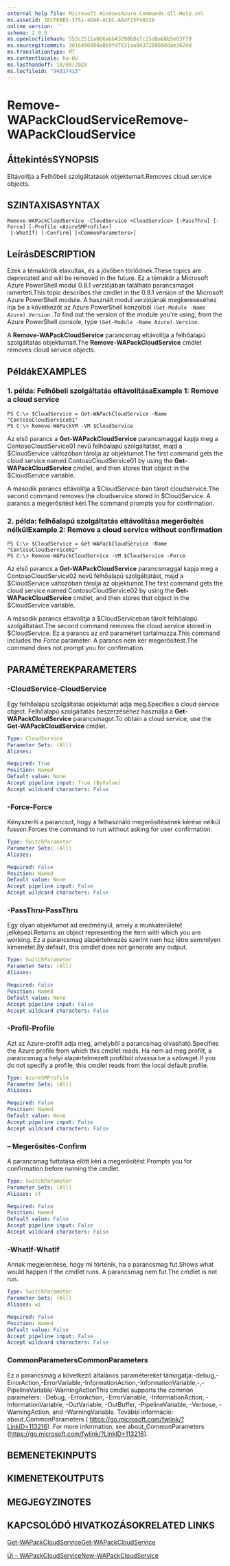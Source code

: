 ```yaml
---
external help file: Microsoft.WindowsAzure.Commands.dll-Help.xml
ms.assetid: 1ECF6BB5-3751-4DA0-AC6C-A64F15F46D26
online version: ''
schema: 2.0.0
ms.openlocfilehash: 552c2511a806abb4329860e7c15d8a68b5e03f79
ms.sourcegitcommit: 3d16496984a0b9fd7631aa043726060ddae3624d
ms.translationtype: MT
ms.contentlocale: hu-HU
ms.lasthandoff: 10/08/2020
ms.locfileid: "94017413"
---
```

# <span data-ttu-id="139b5-101">Remove-WAPackCloudService</span><span class="sxs-lookup"><span data-stu-id="139b5-101">Remove-WAPackCloudService</span></span>

## <span data-ttu-id="139b5-102">Áttekintés</span><span class="sxs-lookup"><span data-stu-id="139b5-102">SYNOPSIS</span></span>
<span data-ttu-id="139b5-103">Eltávolítja a Felhőbeli szolgáltatások objektumait.</span><span class="sxs-lookup"><span data-stu-id="139b5-103">Removes cloud service objects.</span></span>

## <span data-ttu-id="139b5-104">SZINTAXISA</span><span class="sxs-lookup"><span data-stu-id="139b5-104">SYNTAX</span></span>

```
Remove-WAPackCloudService -CloudService <CloudService> [-PassThru] [-Force] [-Profile <AzureSMProfile>]
 [-WhatIf] [-Confirm] [<CommonParameters>]
```

## <span data-ttu-id="139b5-105">Leírás</span><span class="sxs-lookup"><span data-stu-id="139b5-105">DESCRIPTION</span></span>
<span data-ttu-id="139b5-106">Ezek a témakörök elavultak, és a jövőben törlődnek.</span><span class="sxs-lookup"><span data-stu-id="139b5-106">These topics are deprecated and will be removed in the future.</span></span>
<span data-ttu-id="139b5-107">Ez a témakör a Microsoft Azure PowerShell modul 0.8.1 verziójában található parancsmagot ismerteti.</span><span class="sxs-lookup"><span data-stu-id="139b5-107">This topic describes the cmdlet in the 0.8.1 version of the Microsoft Azure PowerShell module.</span></span>
<span data-ttu-id="139b5-108">A használt modul verziójának megkereséséhez írja be a következőt az Azure PowerShell konzolból `(Get-Module -Name Azure).Version` .</span><span class="sxs-lookup"><span data-stu-id="139b5-108">To find out the version of the module you're using, from the Azure PowerShell console, type `(Get-Module -Name Azure).Version`.</span></span>

<span data-ttu-id="139b5-109">A **Remove-WAPackCloudService** parancsmag eltávolítja a felhőalapú szolgáltatás objektumait.</span><span class="sxs-lookup"><span data-stu-id="139b5-109">The **Remove-WAPackCloudService** cmdlet removes cloud service objects.</span></span>

## <span data-ttu-id="139b5-110">Példák</span><span class="sxs-lookup"><span data-stu-id="139b5-110">EXAMPLES</span></span>

### <span data-ttu-id="139b5-111">1. példa: Felhőbeli szolgáltatás eltávolítása</span><span class="sxs-lookup"><span data-stu-id="139b5-111">Example 1: Remove a cloud service</span></span>
```
PS C:\> $CloudService = Get-WAPackCloudService -Name "ContosoCloudService01"
PS C:\> Remove-WAPackVM -VM $CloudService
```

<span data-ttu-id="139b5-112">Az első parancs a **Get-WAPackCloudService** parancsmaggal kapja meg a ContosoCloudService01 nevű felhőalapú szolgáltatást, majd a $CloudService változóban tárolja az objektumot.</span><span class="sxs-lookup"><span data-stu-id="139b5-112">The first command gets the cloud service named ContosoCloudService01 by using the **Get-WAPackCloudService** cmdlet, and then stores that object in the $CloudService variable.</span></span>

<span data-ttu-id="139b5-113">A második parancs eltávolítja a $CloudService-ban tárolt cloudservice.</span><span class="sxs-lookup"><span data-stu-id="139b5-113">The second command removes the cloudservice stored in $CloudService.</span></span>
<span data-ttu-id="139b5-114">A parancs a megerősítést kéri.</span><span class="sxs-lookup"><span data-stu-id="139b5-114">The command prompts you for confirmation.</span></span>

### <span data-ttu-id="139b5-115">2. példa: felhőalapú szolgáltatás eltávolítása megerősítés nélkül</span><span class="sxs-lookup"><span data-stu-id="139b5-115">Example 2: Remove a cloud service without confirmation</span></span>
```
PS C:\> $CloudService = Get-WAPackCloudService -Name "ContosoCloudService02"
PS C:\> Remove-WAPackCloudService -VM $CloudService -Force
```

<span data-ttu-id="139b5-116">Az első parancs a **Get-WAPackCloudService** parancsmaggal kapja meg a ContosoCloudService02 nevű felhőalapú szolgáltatást, majd a $CloudService változóban tárolja az objektumot.</span><span class="sxs-lookup"><span data-stu-id="139b5-116">The first command gets the cloud service named ContosoCloudService02 by using the **Get-WAPackCloudService** cmdlet, and then stores that object in the $CloudService variable.</span></span>

<span data-ttu-id="139b5-117">A második parancs eltávolítja a $CloudServiceban tárolt felhőalapú szolgáltatást.</span><span class="sxs-lookup"><span data-stu-id="139b5-117">The second command removes the cloud service stored in $CloudService.</span></span>
<span data-ttu-id="139b5-118">Ez a parancs az *erő* paramétert tartalmazza.</span><span class="sxs-lookup"><span data-stu-id="139b5-118">This command includes the *Force* parameter.</span></span>
<span data-ttu-id="139b5-119">A parancs nem kér megerősítést.</span><span class="sxs-lookup"><span data-stu-id="139b5-119">The command does not prompt you for confirmation.</span></span>

## <span data-ttu-id="139b5-120">PARAMÉTEREK</span><span class="sxs-lookup"><span data-stu-id="139b5-120">PARAMETERS</span></span>

### <span data-ttu-id="139b5-121">-CloudService</span><span class="sxs-lookup"><span data-stu-id="139b5-121">-CloudService</span></span>
<span data-ttu-id="139b5-122">Egy felhőalapú szolgáltatás objektumát adja meg.</span><span class="sxs-lookup"><span data-stu-id="139b5-122">Specifies a cloud service object.</span></span>
<span data-ttu-id="139b5-123">Felhőalapú szolgáltatás beszerzéséhez használja a **Get-WAPackCloudService** parancsmagot.</span><span class="sxs-lookup"><span data-stu-id="139b5-123">To obtain a cloud service, use the **Get-WAPackCloudService** cmdlet.</span></span>

```yaml
Type: CloudService
Parameter Sets: (All)
Aliases:

Required: True
Position: Named
Default value: None
Accept pipeline input: True (ByValue)
Accept wildcard characters: False
```

### <span data-ttu-id="139b5-124">-Force</span><span class="sxs-lookup"><span data-stu-id="139b5-124">-Force</span></span>
<span data-ttu-id="139b5-125">Kényszeríti a parancsot, hogy a felhasználó megerősítésének kérése nélkül fusson.</span><span class="sxs-lookup"><span data-stu-id="139b5-125">Forces the command to run without asking for user confirmation.</span></span>

```yaml
Type: SwitchParameter
Parameter Sets: (All)
Aliases:

Required: False
Position: Named
Default value: None
Accept pipeline input: False
Accept wildcard characters: False
```

### <span data-ttu-id="139b5-126">-PassThru</span><span class="sxs-lookup"><span data-stu-id="139b5-126">-PassThru</span></span>
<span data-ttu-id="139b5-127">Egy olyan objektumot ad eredményül, amely a munkaterületet jelképezi.</span><span class="sxs-lookup"><span data-stu-id="139b5-127">Returns an object representing the item with which you are working.</span></span>
<span data-ttu-id="139b5-128">Ez a parancsmag alapértelmezés szerint nem hoz létre semmilyen kimenetet.</span><span class="sxs-lookup"><span data-stu-id="139b5-128">By default, this cmdlet does not generate any output.</span></span>

```yaml
Type: SwitchParameter
Parameter Sets: (All)
Aliases:

Required: False
Position: Named
Default value: None
Accept pipeline input: False
Accept wildcard characters: False
```

### <span data-ttu-id="139b5-129">-Profil</span><span class="sxs-lookup"><span data-stu-id="139b5-129">-Profile</span></span>
<span data-ttu-id="139b5-130">Azt az Azure-profilt adja meg, amelyből a parancsmag olvasható.</span><span class="sxs-lookup"><span data-stu-id="139b5-130">Specifies the Azure profile from which this cmdlet reads.</span></span>
<span data-ttu-id="139b5-131">Ha nem ad meg profilt, a parancsmag a helyi alapértelmezett profilból olvassa be a szöveget.</span><span class="sxs-lookup"><span data-stu-id="139b5-131">If you do not specify a profile, this cmdlet reads from the local default profile.</span></span>

```yaml
Type: AzureSMProfile
Parameter Sets: (All)
Aliases:

Required: False
Position: Named
Default value: None
Accept pipeline input: False
Accept wildcard characters: False
```

### <span data-ttu-id="139b5-132">– Megerősítés</span><span class="sxs-lookup"><span data-stu-id="139b5-132">-Confirm</span></span>
<span data-ttu-id="139b5-133">A parancsmag futtatása előtt kéri a megerősítést.</span><span class="sxs-lookup"><span data-stu-id="139b5-133">Prompts you for confirmation before running the cmdlet.</span></span>

```yaml
Type: SwitchParameter
Parameter Sets: (All)
Aliases: cf

Required: False
Position: Named
Default value: False
Accept pipeline input: False
Accept wildcard characters: False
```

### <span data-ttu-id="139b5-134">-WhatIf</span><span class="sxs-lookup"><span data-stu-id="139b5-134">-WhatIf</span></span>
<span data-ttu-id="139b5-135">Annak megjelenítése, hogy mi történik, ha a parancsmag fut.</span><span class="sxs-lookup"><span data-stu-id="139b5-135">Shows what would happen if the cmdlet runs.</span></span>
<span data-ttu-id="139b5-136">A parancsmag nem fut.</span><span class="sxs-lookup"><span data-stu-id="139b5-136">The cmdlet is not run.</span></span>

```yaml
Type: SwitchParameter
Parameter Sets: (All)
Aliases: wi

Required: False
Position: Named
Default value: False
Accept pipeline input: False
Accept wildcard characters: False
```

### <span data-ttu-id="139b5-137">CommonParameters</span><span class="sxs-lookup"><span data-stu-id="139b5-137">CommonParameters</span></span>
<span data-ttu-id="139b5-138">Ez a parancsmag a következő általános paramétereket támogatja:-debug,-ErrorAction,-ErrorVariable,-InformationAction,-InformationVariable,-,-PipelineVariable-WarningAction</span><span class="sxs-lookup"><span data-stu-id="139b5-138">This cmdlet supports the common parameters: -Debug, -ErrorAction, -ErrorVariable, -InformationAction, -InformationVariable, -OutVariable, -OutBuffer, -PipelineVariable, -Verbose, -WarningAction, and -WarningVariable.</span></span> <span data-ttu-id="139b5-139">További információ: about_CommonParameters ( https://go.microsoft.com/fwlink/?LinkID=113216) .</span><span class="sxs-lookup"><span data-stu-id="139b5-139">For more information, see about_CommonParameters (https://go.microsoft.com/fwlink/?LinkID=113216).</span></span>

## <span data-ttu-id="139b5-140">BEMENETEK</span><span class="sxs-lookup"><span data-stu-id="139b5-140">INPUTS</span></span>

## <span data-ttu-id="139b5-141">KIMENETEK</span><span class="sxs-lookup"><span data-stu-id="139b5-141">OUTPUTS</span></span>

## <span data-ttu-id="139b5-142">MEGJEGYZI</span><span class="sxs-lookup"><span data-stu-id="139b5-142">NOTES</span></span>

## <span data-ttu-id="139b5-143">KAPCSOLÓDÓ HIVATKOZÁSOK</span><span class="sxs-lookup"><span data-stu-id="139b5-143">RELATED LINKS</span></span>

[<span data-ttu-id="139b5-144">Get-WAPackCloudService</span><span class="sxs-lookup"><span data-stu-id="139b5-144">Get-WAPackCloudService</span></span>](./Get-WAPackCloudService.md)

[<span data-ttu-id="139b5-145">Új – WAPackCloudService</span><span class="sxs-lookup"><span data-stu-id="139b5-145">New-WAPackCloudService</span></span>](./New-WAPackCloudService.md)



